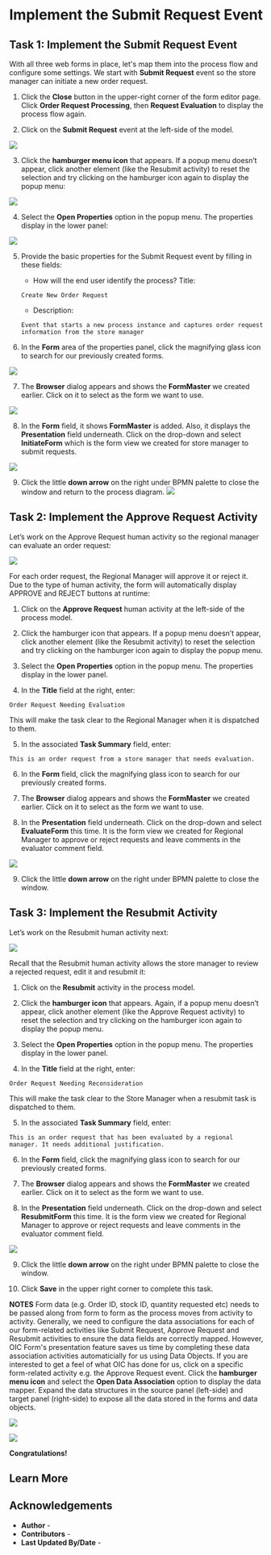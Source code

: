 # Implement the Submit Request Event

## Task 1: Implement the Submit Request Event

With all three web forms in place, let's map them into the process flow and configure some settings. We start with ****Submit Request**** event so the store manager can initiate a new order request.

1. Click the ****Close**** button in the upper-right corner of the form editor page.  Click ****Order Request Processing****, then ****Request Evaluation**** to display the process flow again.

2. Click on the ****Submit Request**** event at the left-side of the model.

![](./images/image47.png)

3. Click the ****hamburger menu icon**** that appears. If a popup menu doesn’t appear, click another element (like the Resubmit activity) to reset the selection and try clicking on the hamburger icon again to display the popup menu:

![](./images/image48.png)

4. Select the ****Open Properties**** option in the popup menu. The properties display in the lower panel:

![](./images/image49.png)

5. Provide the basic properties for the Submit Request event by filling in these fields:
    
      - How will the end user identify the process? Title: 
      ```
      Create New Order Request
      ```
    
      - Description: 
      ```
      Event that starts a new process instance and captures order request information from the store manager
      ```

6. In the ****Form**** area of the properties panel, click the magnifying glass icon to search for our previously created forms.

![](./images/image50.png)


7. The ****Browser**** dialog appears and shows the ****FormMaster**** we created earlier. Click on it to select as the form we want to use.

![](./images/process-screenshot18.png)

8. In the ****Form**** field, it shows ****FormMaster**** is added.  Also, it displays the ****Presentation**** field underneath.  Click on the drop-down and select ****InitiateForm**** which is the form view we created for store manager to submit requests.

![](./images/process-screenshot19.png)

9. Click the little ****down arrow**** on the right under BPMN palette to close the window and return to the process diagram.
![](./images/process-screenshot20.png)

## Task 2: Implement the Approve Request Activity

Let’s work on the Approve Request human activity so the regional manager can evaluate an order request:

![](./images/image57.png)


For each order request, the Regional Manager will approve it or reject it. Due to the type of human activity, the form will automatically display APPROVE and REJECT buttons at runtime:
    
1. Click on the ****Approve Request**** human activity at the left-side of the process model.
    
2. Click the hamburger icon that appears. If a popup menu doesn’t appear, click another element (like the Resubmit activity) to reset the selection and try clicking on the hamburger icon again to display the popup menu.
    
3. Select the ****Open Properties**** option in the popup menu. The properties display in the lower panel.
    
4. In the ****Title**** field at the right, enter: 
```
Order Request Needing Evaluation
```
This will make the task clear to the Regional Manager when it is dispatched to them.
    
5. In the associated ****Task Summary**** field, enter:
```
This is an order request from a store manager that needs evaluation.
```
6. In the ****Form**** field, click the magnifying glass icon to search for our previously created forms.
    
7. The ****Browser**** dialog appears and shows the ****FormMaster**** we created earlier. Click on it to select as the form we want to use.

8. In the ****Presentation**** field underneath.  Click on the drop-down and select ****EvaluateForm**** this time.  It is the form view we created for Regional Manager to approve or reject requests and leave comments in the evaluator comment field.
        
![](./images/process-screenshot21.png)         

9. Click the little ****down arrow**** on the right under BPMN palette to close the window.

## Task 3: Implement the Resubmit Activity

Let’s work on the Resubmit human activity next:

![](./images/image58.png)


Recall that the Resubmit human activity allows the store manager to review a rejected request, edit it and resubmit it:
    
1. Click on the ****Resubmit**** activity in the process model.
    
2. Click the ****hamburger icon**** that appears. Again, if a popup menu doesn’t appear, click another element (like the Approve Request activity) to reset the selection and try clicking on the hamburger icon again to display the popup menu.
    
3. Select the ****Open Properties**** option in the popup menu. The properties display in the lower panel.
    
4. In the ****Title**** field at the right, enter:
```
Order Request Needing Reconsideration
```
This will make the task clear to the Store Manager when a resubmit task is dispatched to them.
    
5. In the associated ****Task Summary**** field, enter:
```
This is an order request that has been evaluated by a regional manager. It needs additional justification.
```
6. In the ****Form**** field, click the magnifying glass icon to search for our previously created forms.
    
7. The ****Browser**** dialog appears and shows the ****FormMaster**** we created earlier. Click on it to select as the form we want to use.

8. In the ****Presentation**** field underneath.  Click on the drop-down and select ****ResubmitForm**** this time.  It is the form view we created for Regional Manager to approve or reject requests and leave comments in the evaluator comment field.
        
![](./images/process-screenshot22.png)         

9. Click the little ****down arrow**** on the right under BPMN palette to close the window.

10. Click ****Save**** in the upper right corner to complete this task.


****NOTES****
Form data (e.g. Order ID, stock ID, quantity requested etc) needs to be passed along from form to form as the process moves from activity to activity. Generally, we need to configure the data associations for each of our form-related activities like Submit Request, Approve Request and Resubmit activities to ensure the data fields are correctly mapped. However, OIC Form's presentation feature saves us time by completing these data association activities automaticially for us using Data Objects.  If you are interested to get a feel of what OIC has done for us, click on a specific form-related activity e.g. the Approve Request event. Click the ****hamburger menu icon**** and select the ****Open Data Association**** option to display the data mapper. Expand the data structures in the source panel (left-side) and target panel (right-side) to expose all the data stored in the forms and data objects.

![](./images/process-screenshot23.png) 

![](./images/proces-screenshot24.png)

   **Congratulations!**  

## Learn More



## Acknowledgements

* **Author** - 
* **Contributors** -  
* **Last Updated By/Date** - 

